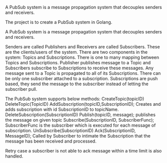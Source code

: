 A PubSub system is a message propagation system that decouples senders and receivers.

The project is to create a PubSub system in Golang.

A PubSub system is a message propagation system that decouples senders and receivers.

Senders are called Publishers and Receivers are called Subscribers. These are the clients/users of the system.
There are two components in the system: Topics and Subscriptions. There is one to many mapping between Topics and Subscriptions.
Publisher publishes message to a Topic and Subscribers subscribe to Subscriptions to receive these messages. Any message sent to a Topic is propagated to all of its Subscriptions. There can be only one subscriber attached to a subscription.
Subscriptions are push based, they send the message to the subscriber instead of letting the subscriber pull.

The PubSub system supports below methods:
CreateTopic(topicID)
DeleteTopic(TopicID)
AddSubscription(topicID,SubscriptionID); Creates and adds subscription with id SubscriptionID to topicName.
DeleteSubscription(SubscriptionID)
Publish(topicID, message); publishes the message on given topic
Subscribe(SubscriptionID, SubscriberFunc); SubscriberFunc is the subscriber which is executed for each message of subscription.
UnSubscribe(SubscriptionID)
Ack(SubscriptionID, MessageID); Called by Subscriber to intimate the Subscription that the message has been received and processed.

Retry case a subscriber is not able to ack message within a time limit is also handled.
